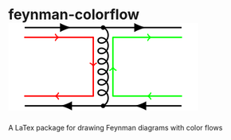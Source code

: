 # feynman-colorflow         ![alt text](https://github.com/martinfoell/feynman-colorflow/blob/main/example.png)
A LaTex package for drawing Feynman diagrams with color flows

